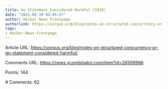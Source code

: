 ```yaml
---
title: Go Statement Considered Harmful (2018)
date: "2021-03-19 03:45:37"
author: Hacker News Frontpage
authorlink: https://vorpus.org/blog/notes-on-structured-concurrency-or-go-statement-considered-harmful/
tags:
- Hacker-News-Frontpage
---
```


<p>Article URL: <a href="https://vorpus.org/blog/notes-on-structured-concurrency-or-go-statement-considered-harmful/">https://vorpus.org/blog/notes-on-structured-concurrency-or-go-statement-considered-harmful/</a></p>
<p>Comments URL: <a href="https://news.ycombinator.com/item?id=26509986">https://news.ycombinator.com/item?id=26509986</a></p>
<p>Points: 144</p>
<p># Comments: 62</p>
